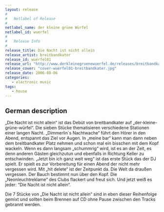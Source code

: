 ```yaml
---
layout: release
#
#   Netlabel of Release
#
netlabel_name: der kleine grüne Würfel 
netlabel_id: wuerfel
#
#   Release Info
#
release_title: Die Nacht ist nicht allein
release_artist: breitbandkater
release_id: wuerfel01
release_url: "http://www.derkleinegruenewuerfel.de/releases/breitbandkater-die-nacht-ist-nicht-allein/"
release_cover: "cover-wuerfel01-breitbandkater.jpg"
release_date: 2006-08-06
categories:
   - electronic music
tags:
   - house
---
```

## German description

„Die Nacht ist nicht allein“ ist das Debüt von breitbandkater auf „der-kleine-grüne-würfel“. Die sieben Stücke thematisieren verschiedene Stationen einer langen Nacht. „Dimmerlin`s Nachtwache“ führt den Hörer in den Abend, entspannt das Ziel vor Augen. In „meine bar“ kann man dann neben dem breitbandkater Platz nehmen und schon mal ein bisschen mit dem Kopf wackeln. Wenn es dann langsam „schummrig“ wird, ist es an der Zeit, es denn anderen Gästen gleichzutun und ebenfalls in Richtung Keller zu entschwinden. „Jetzt bin ich ganz weit weg“ ist das erste Stück das der DJ spielt. Er spielt es zur Vorbereitung für einen Abend der nicht mehr vergessen wird. Mit „hit delete“ ist der Zeitpunkt da. Die Welt da draußen vergessen. Der Bauch bestimmt nun über den Kopf. Die „Neonleuchtreklame“ des Clubs flackert und freut sich. Und jetzt weiß es jeder: “Die Nacht ist nicht allein“.

Die 7 Stücke von „Die Nacht ist nicht allein“ sind in eben dieser Reihenfolge gemixt und sollten beim Brennen auf CD ohne Pause zwischen den Tracks gebrannt werden.